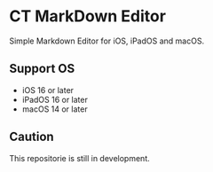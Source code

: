 # CT MarkDown Editor

Simple Markdown Editor for iOS, iPadOS and macOS.

## Support OS

- iOS 16 or later
- iPadOS 16 or later
- macOS 14 or later

## Caution

This repositorie is still in development.

